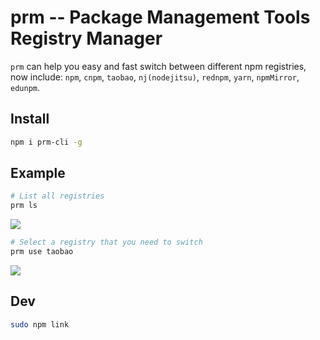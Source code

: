 # prm -- Package Management Tools Registry Manager

`prm` can help you easy and fast switch between different npm registries,
now include: `npm`, `cnpm`, `taobao`, `nj(nodejitsu)`, `rednpm`, `yarn`, `npmMirror`, `edunpm`.

## Install

```sh
npm i prm-cli -g
```

## Example

```sh
# List all registries
prm ls
```

![](https://assets.fedtop.com/picbed/202208291120504.png)

```sh
# Select a registry that you need to switch
prm use taobao
```

![](https://assets.fedtop.com/picbed/202208291122544.png)

## Dev

```sh
sudo npm link
```
